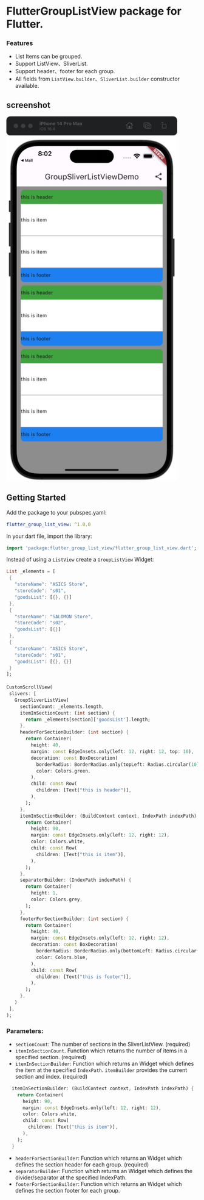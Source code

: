 # FlutterGroupListView package for Flutter.
    
### Features
* List Items can be grouped.
* Support ListView、SliverList.
* Support header、footer for each group.
* All fields from `ListView.builder`、`SliverList.builder` constructor available.

## screenshot
<img src="assets/sliver_list_view.png" title="" alt="image" width="450">

## Getting Started

Add the package to your pubspec.yaml:

 ```yaml
 flutter_group_list_view: ^1.0.0
 ```

In your dart file, import the library:

 ```Dart
import 'package:flutter_group_list_view/flutter_group_list_view.dart';
 ``` 

Instead of using a `ListView` create a `GroupListView` Widget:

 ```Dart
List _elements = [
  {
    "storeName": "ASICS Store",
    "storeCode": "s01",
    "goodsList": [{}, {}]
  },
  {
    "storeName": "SALOMON Store",
    "storeCode": "s02",
    "goodsList": [{}]
  },
  {
    "storeName": "ASICS Store",
    "storeCode": "s01",
    "goodsList": [{}, {}]
  }
];

 CustomScrollView(
  slivers: [
    GroupSliverListView(
      sectionCount: _elements.length,
      itemInSectionCount: (int section) {
        return _elements[section]['goodsList'].length;
      },
      headerForSectionBuilder: (int section) {
        return Container(
          height: 40,
          margin: const EdgeInsets.only(left: 12, right: 12, top: 10),
          decoration: const BoxDecoration(
            borderRadius: BorderRadius.only(topLeft: Radius.circular(10), topRight: Radius.circular(10)),
            color: Colors.green,
          ),
          child: const Row(
            children: [Text("this is header")],
          ),
        );
      },
      itemInSectionBuilder: (BuildContext context, IndexPath indexPath) {
        return Container(
          height: 90,
          margin: const EdgeInsets.only(left: 12, right: 12),
          color: Colors.white,
          child: const Row(
            children: [Text("this is item")],
          ),
        );
      },
      separatorBuilder: (IndexPath indexPath) {
        return Container(
          height: 1,
          color: Colors.grey,
        );
      },
      footerForSectionBuilder: (int section) {
        return Container(
          height: 40,
          margin: const EdgeInsets.only(left: 12, right: 12),
          decoration: const BoxDecoration(
            borderRadius: BorderRadius.only(bottomLeft: Radius.circular(10), bottomRight: Radius.circular(10)),
            color: Colors.blue,
          ),
          child: const Row(
            children: [Text("this is footer")],
          ),
        );
      },
    )
  ],
);
```

### Parameters:
* `sectionCount`: The number of sections in the SliverListView. (required)
* `itemInSectionCount`. Function which returns the number of items in a specified section. (required)
* `itemInSectionBuilder`: Function which returns an Widget which defines the item at the specified `IndexPath`. `itemBuilder` provides the current section and index. (required)
```Dart
  itemInSectionBuilder: (BuildContext context, IndexPath indexPath) {
    return Container(
      height: 90,
      margin: const EdgeInsets.only(left: 12, right: 12),
      color: Colors.white,
      child: const Row(
        children: [Text("this is item")],
      ),
    );
  }
```  
* `headerForSectionBuilder`: Function which returns an Widget which defines the section header for each group. (required)
* `separatorBuilder`: Function which returns an Widget which defines the divider/separator at the specified IndexPath.
* `footerForSectionBuilder`: Function which returns an Widget which defines the section footer for each group.